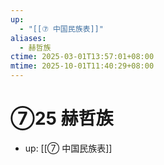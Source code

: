 ```yaml
---
up:
  - "[[⑦ 中国民族表]]"
aliases:
  - 赫哲族
ctime: 2025-03-01T13:57:01+08:00
mtime: 2025-10-01T11:40:29+08:00
---
```


# ⑦25 赫哲族

- up: [[⑦ 中国民族表]]
